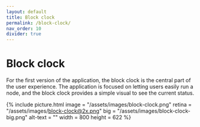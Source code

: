 ```yaml
---
layout: default
title: Block clock
permalink: /block-clock/
nav_order: 10
divider: true
---
```


# Block clock

For the first version of the application, the block clock is the central part of the user experience. The application is focused on letting users easily run a node, and the block clock provides a simple visual to see the current status.

{% include picture.html
	image = "/assets/images/block-clock.png"
	retina = "/assets/images/block-clock@2x.png"
	big = "/assets/images/block-clock-big.png"
	alt-text = ""
	width = 800
	height = 622
%}